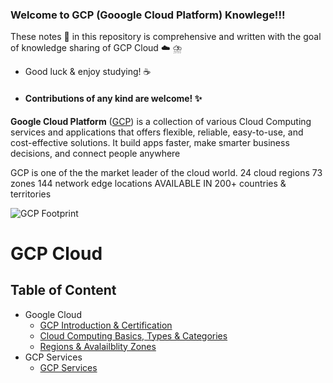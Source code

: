 ### Welcome to GCP (Gooogle Cloud Platform) Knowlege!!!

These notes :memo: in this repository is comprehensive and written with the goal of knowledge sharing of GCP Cloud :cloud:
⛈️

- Good luck & enjoy studying! :coffee: 
-  #### Contributions of any kind are welcome! :sparkles:


**Google Cloud Platform** ([GCP](https://cloud.google.com/)) is a collection of various Cloud Computing services and applications that offers flexible, reliable, easy-to-use, and cost-effective solutions. It build apps faster, make smarter business decisions, and connect people anywhere

GCP is one of the the market leader of the cloud world.
24 cloud regions
73 zones
144 network edge locations
AVAILABLE IN 200+ countries & territories

![GCP Footprint](https://lh3.googleusercontent.com/oL3F456sm3dLr_60gxpg6EVi-zH90CHR3JEn1WueNlLF4h3Ie9BJJ3KCCIu-fVoyh-TDYEvM8v3EsQ=e14-rw-lo-sc0xffffff-h600)


# GCP Cloud 

## **Table of Content**

- Google Cloud
  - [GCP Introduction & Certification ]()
  - [Cloud Computing Basics, Types & Categories](https://github.com/engineerbaz/AWS-Cloud-Knowledge/blob/master/01b%20Cloud_Computing_Basics.md) 
  - [Regions & Avalailblity Zones]()
- GCP Services 
  - [GCP Services]() 
